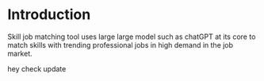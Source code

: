# Introduction
Skill job matching tool uses large large model such as chatGPT at its core to match skills with trending professional jobs in high demand in the job market.

hey check update